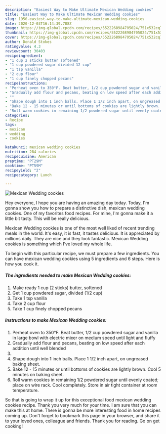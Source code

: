 ```yaml
---
description: "Easiest Way to Make Ultimate Mexican Wedding cookies"
title: "Easiest Way to Make Ultimate Mexican Wedding cookies"
slug: 1950-easiest-way-to-make-ultimate-mexican-wedding-cookies
date: 2020-12-03T16:14:39.708Z
image: https://img-global.cpcdn.com/recipes/5522268984705024/751x532cq70/mexican-wedding-cookies-recipe-main-photo.jpg
thumbnail: https://img-global.cpcdn.com/recipes/5522268984705024/751x532cq70/mexican-wedding-cookies-recipe-main-photo.jpg
cover: https://img-global.cpcdn.com/recipes/5522268984705024/751x532cq70/mexican-wedding-cookies-recipe-main-photo.jpg
author: Donald Stokes
ratingvalue: 4.3
reviewcount: 30403
recipeingredient:
- "1 cup 2 sticks butter softened"
- "1 cup powdered sugar divided 12 cup"
- "1 tsp vanilla"
- "2 cup flour"
- "1 cup finely chopped pecans"
recipeinstructions:
- "Perheat oven to 350°F. Beat butter, 1/2 cup powdered sugar and vanilla in large bowl with electric mixer on medium speed until  light and fluffy"
- "Gradually add flour and pecans, beating on low speed after each addition until well blended"
- ""
- "Shape dough into 1 inch balls. Place 1 1/2 inch apart, on ungreased baking sheet."
- "Bake 12 - 15 minutes or until bottoms of cookies are lightly brown. Cool 5 minutes on baking sheet."
- "Roll warm cookies in remaining 1/2 powdered sugar until evenly coated; place on wire rack. Cool completely. Store in air tight container at room temperature."
categories:
- Recipe
tags:
- mexican
- wedding
- cookies

katakunci: mexican wedding cookies 
nutrition: 284 calories
recipecuisine: American
preptime: "PT29M"
cooktime: "PT59M"
recipeyield: "2"
recipecategory: Lunch

---
```



![Mexican Wedding cookies](https://img-global.cpcdn.com/recipes/5522268984705024/751x532cq70/mexican-wedding-cookies-recipe-main-photo.jpg)

Hey everyone, I hope you are having an amazing day today. Today, I'm gonna show you how to prepare a distinctive dish, mexican wedding cookies. One of my favorites food recipes. For mine, I'm gonna make it a little bit tasty. This will be really delicious.

Mexican Wedding cookies is one of the most well liked of recent trending meals in the world. It's easy, it is fast, it tastes delicious. It is appreciated by millions daily. They are nice and they look fantastic. Mexican Wedding cookies is something which I've loved my whole life.




To begin with this particular recipe, we must prepare a few ingredients. You can have mexican wedding cookies using 5 ingredients and 6 steps. Here is how you cook it.

<!--inarticleads1-->

##### The ingredients needed to make Mexican Wedding cookies:

1. Make ready 1 cup (2 sticks) butter, softened
1. Get 1 cup powdered sugar, divided (1/2 cup)
1. Take 1 tsp vanilla
1. Take 2 cup flour
1. Take 1 cup finely chopped pecans




<!--inarticleads2-->

##### Instructions to make Mexican Wedding cookies:

1. Perheat oven to 350°F. Beat butter, 1/2 cup powdered sugar and vanilla in large bowl with electric mixer on medium speed until  light and fluffy
1. Gradually add flour and pecans, beating on low speed after each addition until well blended
1. 
1. Shape dough into 1 inch balls. Place 1 1/2 inch apart, on ungreased baking sheet.
1. Bake 12 - 15 minutes or until bottoms of cookies are lightly brown. Cool 5 minutes on baking sheet.
1. Roll warm cookies in remaining 1/2 powdered sugar until evenly coated; place on wire rack. Cool completely. Store in air tight container at room temperature.




So that is going to wrap it up for this exceptional food mexican wedding cookies recipe. Thank you very much for your time. I am sure that you can make this at home. There is gonna be more interesting food in home recipes coming up. Don't forget to bookmark this page in your browser, and share it to your loved ones, colleague and friends. Thank you for reading. Go on get cooking!
